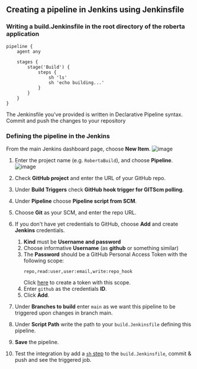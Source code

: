 ## Creating a pipeline in Jenkins using Jenkinsfile
### Writing a build.Jenkinsfile in the root directory of the roberta application
```text
pipeline {
    agent any

    stages {
        stage('Build') {
            steps {
                sh 'ls'
                sh 'echo building...'
            }
        }
    }
}
```

The Jenkinsfile you've provided is written in Declarative Pipeline syntax.
Commit and push the changes to your repository

### Defining the pipeline in the Jenkins
From the main Jenkins dashboard page, choose **New Item**.
 ![image](https://github.com/swatipal1010/CICD-Practice-Repo/assets/110754474/0cf2da0f-9d33-4d6e-91f1-695d798de7ea)
 
1. Enter the project name (e.g. `RobertaBuild`), and choose **Pipeline**.
  ![image](https://github.com/swatipal1010/CICD-Practice-Repo/assets/110754474/a6f52ac5-987d-46c2-bf1f-ba3643fad472)

3. Check **GitHub project** and enter the URL of your GitHub repo.
4. Under **Build Triggers** check **GitHub hook trigger for GITScm polling**.
5. Under **Pipeline** choose **Pipeline script from SCM**.
6. Choose **Git** as your SCM, and enter the repo URL.
7. If you don't have yet credentials to GitHub, choose **Add** and create **Jenkins** credentials.
   1. **Kind** must be **Username and password**
   2. Choose informative **Username** (as **github** or something similar)
   3. The **Password** should be a GitHub Personal Access Token with the following scope:
      ```text
      repo,read:user,user:email,write:repo_hook
      ```
      Click [here](https://github.com/settings/tokens/new?scopes=repo,read:user,user:email,write:repo_hook) to create a token with this scope.
   4. Enter `github` as the credentials **ID**.
   5. Click **Add**.
8. Under **Branches to build** enter `main` as we want this pipeline to be triggered upon changes in branch main.
9. Under **Script Path** write the path to your `build.Jenkinsfile` defining this pipeline.
10. **Save** the pipeline.
11. Test the integration by add a [`sh` step](https://www.jenkins.io/doc/pipeline/tour/running-multiple-steps/#linux-bsd-and-mac-os) to the `build.Jenkinsfile`, commit & push and see the triggered job.
